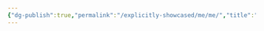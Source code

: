 ```yaml
---
{"dg-publish":true,"permalink":"/explicitly-showcased/me/me/","title":"Me","dgShowLocalGraph":"alse"}
---
```

